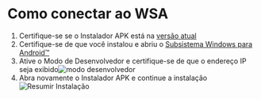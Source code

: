 # Como conectar ao WSA
1. Certifique-se se o Instalador APK está na [versão atual](https://www.microsoft.com/store/productId/9P2JFQ43FPPG "APK Installer")
2. Certifique-se de que você instalou e abriu o [Subsistema Windows para Android™](https://www.microsoft.com/store/productId/9P3395VX91NR)
3. Ative o Modo de Desenvolvedor e certifique-se de que o endereço IP seja exibido![modo desenvolvedor](https://raw.githubusercontent.com/Paving-Base/APK-Installer/screenshots/Documents/Tutorials/How%20To%20Connect%20WSA/Images/Snipaste_2022-10-02_19-02-09.png)
4. Abra novamente o Instalador APK e continue a instalação ![Resumir Instalação](https://raw.githubusercontent.com/Paving-Base/APK-Installer/screenshots/Documents/Tutorials/How%20To%20Connect%20WSA/Images/Snipaste_2022-10-02_17-34-04.png)
